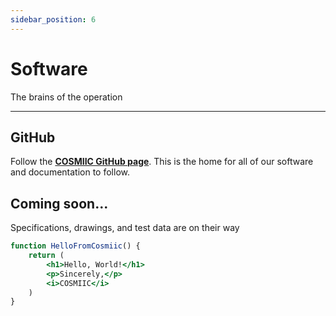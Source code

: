 ```yaml
---
sidebar_position: 6
---
```


# Software

The brains of the operation

---

## GitHub

Follow the **[COSMIIC GitHub page](https://github.com/COSMIIC-Inc)**. This is the home for all of our software and documentation to follow.

## Coming soon...

Specifications, drawings, and test data are on their way

```jsx title="/docs/cosmiic.js"
function HelloFromCosmiic() {
    return (
        <h1>Hello, World!</h1>
        <p>Sincerely,</p>
        <i>COSMIIC</i>
    )
}
```